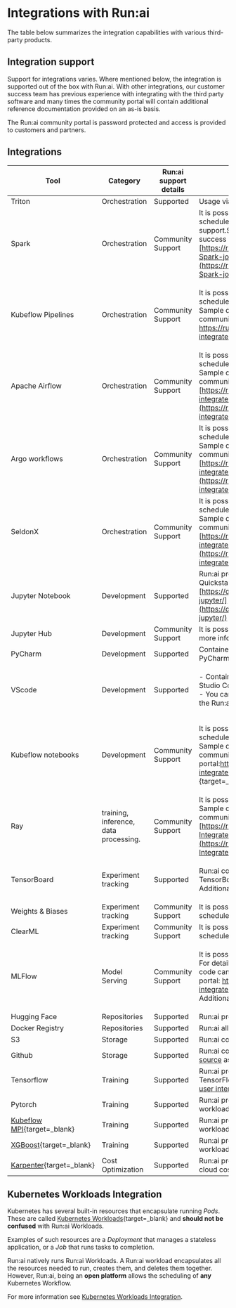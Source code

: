 # Integrations with Run:ai

The table below summarizes the integration capabilities with various third-party products.

## Integration support

Support for integrations varies. Where mentioned below, the integration is supported out of the box with Run:ai. With other integrations, our customer success team has previous experience with integrating with the third party software and many times the community portal will contain additional reference documentation provided on an as-is basis.

The Run:ai community portal is password protected and access is provided to customers and partners.

## Integrations

| Tool                                                                                               | Category                              | Run:ai support details | Additional Information                                                                                                                                                                                                                                                                                                                                                                                                                                                                                                              |
| -------------------------------------------------------------------------------------------------- | ------------------------------------- | ---------------------- | ----------------------------------------------------------------------------------------------------------------------------------------------------------------------------------------------------------------------------------------------------------------------------------------------------------------------------------------------------------------------------------------------------------------------------------------------------------------------------------------------------------------------------------- |
| Triton                                                                                             | Orchestration                         | Supported              | Usage via docker base image. Quickstart inference [example](../Researcher/Walkthroughs/quickstart-inference.md)                                                                                                                                                                                                                                                                                                                                                                                                                     |
| Spark                                                                                              | Orchestration                         | Community Support      | It is possible to schedule Spark workflows with the Run:ai scheduler. For details, please contact Run:ai customer support.Sample code can be found in the Run:ai customer success community portal: [https://runai.my.site.com/community/s/article/How-to-Run-Spark-jobs-with-Run-AI](https://runai.my.site.com/community/s/article/How-to-Run-Spark-jobs-with-Run-AI){target=\_blank}                                                                                                                                              |
| Kubeflow Pipelines                                                                                 | Orchestration                         | Community Support      | <p>It is possible to schedule kubeflow pipelines with the Run:ai scheduler. For details please contact Run:ai customer support. Sample code can be found in the Run:ai customer success community portal<br><a href="https://runai.my.site.com/community/s/article/How-to-integrate-Run-ai-with-Kubeflow">https://runai.my.site.com/community/s/article/How-to-integrate-Run-ai-with-Kubeflow</a>{target=_blank}</p>                                                                                                                |
| Apache Airflow                                                                                     | Orchestration                         | Community Support      | It is possible to schedule Airflow workflows with the Run:ai scheduler. For details, please contact Run:ai customer support. Sample code can be found in the Run:ai customer success community portal: [https://runai.my.site.com/community/s/article/How-to-integrate-Run-ai-with-Apache-Airflow](https://runai.my.site.com/community/s/article/How-to-integrate-Run-ai-with-Apache-Airflow){target=\_blank}                                                                                                                       |
| Argo workflows                                                                                     | Orchestration                         | Community Support      | It is possible to schedule Argo workflows with the Run:ai scheduler. For details, please contact Run:ai customer support. Sample code can be found in the Run:ai customer success community portal [https://runai.my.site.com/community/s/article/How-to-integrate-Run-ai-with-Argo-Workflows](https://runai.my.site.com/community/s/article/How-to-integrate-Run-ai-with-Argo-Workflows){target=\_blank}                                                                                                                           |
| SeldonX                                                                                            | Orchestration                         | Community Support      | It is possible to schedule Seldon Core workloads with the Run:ai scheduler. For details, please contact Run:ai customer success. Sample code can be found in the Run:ai customer success community portal: [https://runai.my.site.com/community/s/article/How-to-integrate-Run-ai-with-Seldon-Core](https://runai.my.site.com/community/s/article/How-to-integrate-Run-ai-with-Apache-Airflow){target=\_blank}                                                                                                                      |
| Jupyter Notebook                                                                                   | Development                           | Supported              | Run:ai provides integrated support with Jupyter Notebooks. Quickstart example: [https://docs.run.ai/latest/Researcher/Walkthroughs/quickstart-jupyter/](https://docs.run.ai/latest/Researcher/Walkthroughs/quickstart-jupyter/)                                                                                                                                                                                                                                                                                                     |
| Jupyter Hub                                                                                        | Development                           | Community Support      | It is possible to submit Run:ai workloads via JupyterHub. For more information please contact Run:ai customer support                                                                                                                                                                                                                                                                                                                                                                                                               |
| PyCharm                                                                                            | Development                           | Supported              | Containers created by Run:ai can be accessed via PyCharm. PyCharm [example](../Researcher/tools/dev-pycharm.md)                                                                                                                                                                                                                                                                                                                                                                                                                     |
| VScode                                                                                             | Development                           | Supported              | <p>- Containers created by Run:ai can be accessed via Visual Studio Code. <a href="../Researcher/tools/dev-vscode.md">example</a><br>- You can automatically launch Visual Studio code web from the Run:ai console. <a href="../Researcher/Walkthroughs/quickstart-vscode.md">example</a>.</p>                                                                                                                                                                                                                                      |
| Kubeflow notebooks                                                                                 | Development                           | Community Support      | <p>It is possible to launch a kubeflow notebook with the Run:ai scheduler. For details please contact Run:ai customer support Sample code can be found in the Run:ai customer success community portal:<a href="https://runai.my.site.com/community/s/article/How-to-integrate-Run-ai-with-Kubeflow">https://runai.my.site.com/community/s/article/How-to-integrate-Run-ai-with-Kubeflow<br></a>{target=_blank}</p>                                                                                                                 |
| Ray                                                                                                | training, inference, data processing. | Community Support      | It is possible to schedule Ray jobs with the Run:ai scheduler. Sample code can be found in the Run:ai customer success community portal [https://runai.my.site.com/community/s/article/How-to-Integrate-Run-ai-with-Ray](https://runai.my.site.com/community/s/article/How-to-Integrate-Run-ai-with-Ray){target=\_blank}                                                                                                                                                                                                            |
| TensorBoard                                                                                        | Experiment tracking                   | Supported              | <p>Run:ai comes with a preset Tensorboard <a href="workload-overview/assets/environments.md">Environment</a> asset. TensorBoard <a href="../Researcher/tools/dev-tensorboard.md">example</a>.<br>Additional <a href="https://github.com/run-ai/use-cases/tree/master/runai_tensorboard_demo_with_resnet">sample</a>{target=_blank}</p>                                                                                                                                                                                              |
| Weights & Biases                                                                                   | Experiment tracking                   | Community Support      | It is possible to schedule W\&B workloads with the Run:ai scheduler. For details, please contact Run:ai customer success.                                                                                                                                                                                                                                                                                                                                                                                                           |
| ClearML                                                                                            | Experiment tracking                   | Community Support      | It is possible to schedule ClearML workloads with the Run:ai scheduler. For details, please contact Run:ai customer success.                                                                                                                                                                                                                                                                                                                                                                                                        |
| MLFlow                                                                                             | Model Serving                         | Community Support      | <p>It is possible to use ML Flow together with the Run:ai scheduler. For details, please contact Run:ai customer support. Sample code can be found in the Run:ai customer success community portal: <a href="https://runai.my.site.com/community/s/article/How-to-integrate-Run-ai-with-MLflow">https://runai.my.site.com/community/s/article/How-to-integrate-Run-ai-with-MLflow</a>{target=_blank}<br>Additional MLFlow <a href="https://github.com/run-ai/use-cases/tree/master/runai_mlflow_demo">sample</a>{target=_blank}</p> |
| Hugging Face                                                                                       | Repositories                          | Supported              | Run:ai provides an out of the box integration with Hugging Face                                                                                                                                                                                                                                                                                                                                                                                                                                                                     |
| Docker Registry                                                                                    | Repositories                          | Supported              | Run:ai allows using a docker registry as a [Credentials](workload-overview/assets/credentials.md) asset.                                                                                                                                                                                                                                                                                                                                                                                                                            |
| S3                                                                                                 | Storage                               | Supported              | Run:ai communicates with S3 by defining a [data source](workload-overview/assets/datasources.md) asset.                                                                                                                                                                                                                                                                                                                                                                                                                             |
| Github                                                                                             | Storage                               | Supported              | Run:ai communicates with GitHub by defining it as a [data source](workload-overview/assets/datasources.md) asset                                                                                                                                                                                                                                                                                                                                                                                                                    |
| Tensorflow                                                                                         | Training                              | Supported              | Run:ai provides out of the box support for submitting TensorFlow workloads [via API](../Researcher/cli-reference/new-cli/runai_tensorflow.md) or by submitting workloads [via user interface](../Researcher/workloads/trainings.md).                                                                                                                                                                                                                                                                                                |
| Pytorch                                                                                            | Training                              | Supported              | Run:ai provides out of the box support for submitting PyTorch workloads [via API](../Researcher/cli-reference/new-cli/runai_pytorch.md) or by submitting workloads [via user interface](../Researcher/workloads/trainings.md).                                                                                                                                                                                                                                                                                                      |
| [Kubeflow MPI](https://www.kubeflow.org/docs/components/training/user-guides/mpi/){target=\_blank} | Training                              | Supported              | Run:ai provides out of the box support for submitting MPI workloads [via API](../Researcher/cli-reference/new-cli/runai_mpi.md) or by submitting workloads [via user interface](../Researcher/workloads/trainings.md)                                                                                                                                                                                                                                                                                                               |
| [XGBoost](https://xgboost.readthedocs.io/en/stable/){target=\_blank}                               | Training                              | Supported              | Run:ai provides out of the box support for submitting XGBoost workloads [via API](../Researcher/cli-reference/new-cli/runai_xgboost.md) or by submitting workloads [via user interface](../Researcher/workloads/trainings.md)                                                                                                                                                                                                                                                                                                       |
| [Karpenter](https://karpenter.sh){target=\_blank}                                                  | Cost Optimization                     | Supported              | Run:ai provides out of the box support for Karpenter to save cloud costs. Integration notes with Karpenter can be found [here](karpenter.md)                                                                                                                                                                                                                                                                                                                                                                                        |

## Kubernetes Workloads Integration

Kubernetes has several built-in resources that encapsulate running _Pods_. These are called [Kubernetes Workloads](https://kubernetes.io/docs/concepts/workloads/){target=\_blank} and **should not be confused** with Run:ai Workloads.

Examples of such resources are a _Deployment_ that manages a stateless application, or a _Job_ that runs tasks to completion.

Run:ai natively runs Run:ai Workloads. A Run:ai workload encapsulates all the resources needed to run, creates them, and deletes them together. However, Run:ai, being an **open platform** allows the scheduling of **any** Kubernetes Workflow.

For more information see [Kubernetes Workloads Integration](../developer/cluster-api/other-resources.md).
